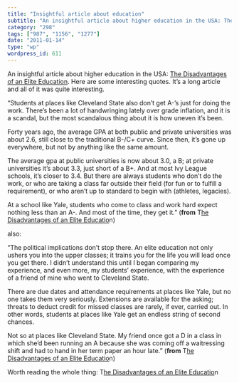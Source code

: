 ```yaml
---
title: "Insightful article about education"
subtitle: "An insightful article about higher education in the USA: The Disadvantages of an Elite Education"
category: "298"
tags: ["987", "1156", "1277"]
date: "2011-01-14"
type: "wp"
wordpress_id: 611
---
```

An insightful article about higher education in the USA: [The Disadvantages of an Elite Education](http://www.theamericanscholar.org/the-disadvantages-of-an-elite-education/print/). Here are some interesting quotes. It’s a long article and all of it was quite interesting.

> 

“Students at places like Cleveland State also don’t get A-’s just for doing the work. There’s been a lot of handwringing lately over grade inflation, and it is a scandal, but the most scandalous thing about it is how uneven it’s been.

Forty years ago, the average GPA at both public and private universities was about 2.6, still close to the traditional B-/C+ curve. Since then, it’s gone up everywhere, but not by anything like the same amount.

The average gpa at public universities is now about 3.0, a B; at private universities it’s about 3.3, just short of a B+. And at most Ivy League schools, it’s closer to 3.4. But there are always students who don’t do the work, or who are taking a class far outside their field (for fun or to fulfill a requirement), or who aren’t up to standard to begin with (athletes, legacies).

At a school like Yale, students who come to class and work hard expect nothing less than an A-. And most of the time, they get it.” (**from** T[he Disadvantages of an Elite Educatio](http://www.theamericanscholar.org/the-disadvantages-of-an-elite-education/print/)n)

also:

> 

“The political implications don’t stop there. An elite education not only ushers you into the upper classes; it trains you for the life you will lead once you get there. I didn’t understand this until I began comparing my experience, and even more, my students’ experience, with the experience of a friend of mine who went to Cleveland State.

There are due dates and attendance requirements at places like Yale, but no one takes them very seriously. Extensions are available for the asking; threats to deduct credit for missed classes are rarely, if ever, carried out. In other words, students at places like Yale get an endless string of second chances.

Not so at places like Cleveland State. My friend once got a D in a class in which she’d been running an A because she was coming off a waitressing shift and had to hand in her term paper an hour late.” (**from** T[he Disadvantages of an Elite Educatio](http://www.theamericanscholar.org/the-disadvantages-of-an-elite-education/print/)n)

Worth reading the whole thing: T[he Disadvantages of an Elite Educatio](http://www.theamericanscholar.org/the-disadvantages-of-an-elite-education/print/)n